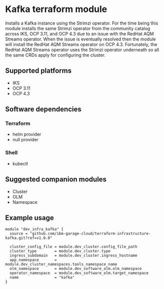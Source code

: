 # Kafka terraform module

Installs a Kafka instance using the Strimzi operator. For the time being this module installs the 
same Strimzi operator from the community catalog across IKS, OCP 3.11, and OCP 4.3 due to an issue
with the RedHat AQM Streams operator. When the issue is eventually resolved then the module will install
the RedHat AQM Streams operator on OCP 4.3.  Fortunately, the RedHat AQM Streams operator uses the 
Strimzi operator underneath so all the same CRDs apply for configuring the cluster.

## Supported platforms

- IKS
- OCP 3.11
- OCP 4.3

## Software dependencies

### Terraform

- helm provider
- null provider

### Shell

- kubectl

## Suggested companion modules

- Cluster
- OLM
- Namespace

## Example usage

```hcl-terraform
module "dev_infra_kafka" {
  source = "github.com/ibm-garage-cloud/terraform-infrastructure-kafka.git?ref=v1.0.0"

  cluster_config_file = module.dev_cluster.config_file_path
  cluster_type        = module.dev_cluster.type
  ingress_subdomain   = module.dev_cluster.ingress_hostname
  app_namespace       = module.dev_cluster_namespaces.tools_namespace_name
  olm_namespace       = module.dev_software_olm.olm_namespace
  operator_namespace  = module.dev_software_olm.target_namespace
  name                = "kafka"
}
```
